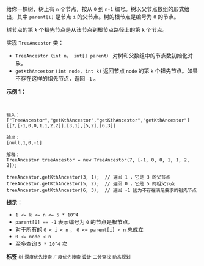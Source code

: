 给你一棵树，树上有 `n` 个节点，按从 `0` 到 `n-1` 编号。树以父节点数组的形式给出，其中 `parent[i]` 是节点 `i` 的父节点。树的根节点是编号为 `0` 的节点。

树节点的第 *`k`* 个祖先节点是从该节点到根节点路径上的第 `k` 个节点。

实现 `TreeAncestor` 类：
-  `TreeAncestor（int n， int[] parent）` 对树和父数组中的节点数初始化对象。
-  `getKthAncestor` `(int node, int k)` 返回节点 `node` 的第 `k` 个祖先节点。如果不存在这样的祖先节点，返回 `-1` 。
 

 **示例 1：** 

 **<img alt="" src="https://assets.leetcode-cn.com/aliyun-lc-upload/uploads/2020/06/14/1528_ex1.png" />** 

```

输入：
["TreeAncestor","getKthAncestor","getKthAncestor","getKthAncestor"]
[[7,[-1,0,0,1,1,2,2]],[3,1],[5,2],[6,3]]

输出：
[null,1,0,-1]

解释：
TreeAncestor treeAncestor = new TreeAncestor(7, [-1, 0, 0, 1, 1, 2, 2]);

treeAncestor.getKthAncestor(3, 1);  // 返回 1 ，它是 3 的父节点
treeAncestor.getKthAncestor(5, 2);  // 返回 0 ，它是 5 的祖父节点
treeAncestor.getKthAncestor(6, 3);  // 返回 -1 因为不存在满足要求的祖先节点

```
 

 **提示：** 
-  `1 <= k <= n <= 5 * 10^4` 
-  `parent[0] == -1` 表示编号为 `0` 的节点是根节点。
- 对于所有的 `0 < i < n` ， `0 <= parent[i] < n` 总成立
-  `0 <= node < n` 
- 至多查询 `5 * 10^4` 次
 
**标签**
`树` `深度优先搜索` `广度优先搜索` `设计` `二分查找` `动态规划` 

